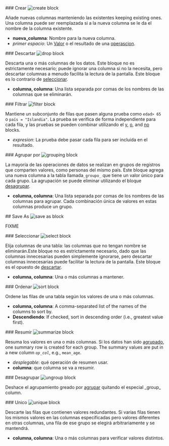 <div id="create" markdown="1">
### Crear


<img class="block" src="{{ 'es/img/transform_create.svg' | relative_url }}" alt="create block"/>

Añade nuevas columnas manteniendo las existentes keeping existing ones.
Una columna puede ser reemplazada si a la nueva columna se le da el nombre de la columna existente.

- **nueva_columna**: Nombre para la nueva columna.
- *primer espacio*: Un [Valor](../value/) o el resultado de una [operascion](../operation/).
</div>

<div id="drop" markdown="1">
### Descartar

<img class="block" src="{{ 'es/img/transform_drop.svg' | relative_url }}" alt="drop block"/>

Descarta una o más columnas de los datos.
Este bloque no es estrictamente necesario; puede ignorar una columna si no la necesita, pero
descartar columnas a menudo facilita la lectura de la pantalla.
Este bloque es lo contrario de [seleccionar](../transform/#select).

- **columna, columna**: Una lista separada por comas de los nombres de las columnas que se eliminarán.
</div>

<div id="filter" markdown="1">
### Filtrar

<img class="block" src="{{ 'es/img/transform_filter.svg' | relative_url }}" alt="filter block"/>

Mantiene un subconjunto de filas que pasen alguna prueba como `edad> 65` o `país = "Islandia"`.
La prueba se verifica de forma independiente para cada fila,
y las pruebas se pueden combinar utilizando el [y](../operation/#logical),
[o](../operation/#logical),
and [no](../operation/#not) blocks.

-  *expresion*: La prueba debe pasar cada fila para ser incluida en el resultado.
</div>

<div id="groupBy" markdown="1">
### Agrupar por

<img class="block" src="{{ 'es/img/transform_groupBy.svg' | relative_url }}" alt="grouping block"/>

La mayoría de las operaciones de datos se realizan en grupos de registros que comparten valores, como personas del mismo país.
Este bloque agrega una nueva columna a la tabla llamada`_groupo_` que tiene un valor único para cada grupo.
La agrupación se puede eliminar utilizando el bloque [desagrupar](../transform/#ungroup).

- **columna, columna**: Una lista separada por comas de los nombres de las columnas para agrupar.
   Cada combinación única de valores en estas columnas produce un grupo.
</div>

<div id="saveAs" markdown="1">
## Save As

<img class="block" src="{{ 'es/img/transform_saveas.svg' | relative_url }}" alt="save as block"/>

FIXME

</div>

<div id="select" markdown="1">
### Seleccionar

<img class="block" src="{{ 'es/img/transform_select.svg' | relative_url }}" alt="select block"/>

Elija columnas de una tabla: las columnas que no tengan nombre se eliminarán.Este bloque no es estrictamente necesario,
dado que las columnas innecesarias pueden simplemente ignorarse,
pero descartar columnas innecesarias puede facilitar la lectura de la pantalla. Este bloque es el opuesto de [descartar](../transform/#drop).

- **columna, columna**: Una o más columnas a mantener.
</div>

<div id="sort" markdown="1">
### Ordenar


<img class="block" src="{{ 'es/img/transform_sort.svg' | relative_url }}" alt="sort block"/>

Ordene las filas de una tabla según los valores de una o más columnas.

- **columna, columna**: A comma-separated list of the names of the columns to sort by.
- **Descendiendo**: If checked, sort in descending order (i.e., greatest value first).
</div>

<div id="summarize" markdown="1">
### Resumir


<img class="block" src="{{ 'es/img/transform_summarize.svg' | relative_url }}" alt="summarize block"/>

Resuma los valores en una o más columnas.
Si los datos han sido [agrupado](../transform/#group),
one summary row is created for each group.
The summary values are put in a new column <code><em>op</em>_<em>col</em></code>,
e.g., <code>mean_age</code>.

-   *desplegable*: qué operación de resumen usar.
-   **columna**: que columna se va a resumir.
</div>

<div id="ungroup" markdown="1">
### Desagrupar


<img class="block" src="{{ 'es/img/transform_ungroup.svg' | relative_url }}" alt="ungroup block"/>

Deshace el agrupamiento greado por [agrupar](../transform/#group)
quitando el especial \_group\_ column.
</div>

<div id="unique" markdown="1">
### Unico


<img class="block" src="{{ 'es/img/transform_unique.svg' | relative_url }}" alt="unique block"/>

Descarte las filas que contienen valores redundantes.
Si varias filas tienen los mismos valores en las columnas especificadas
pero valores diferentes en otras columnas,
una fila de ese grupo se elegirá arbitrariamente y se mantendrá.

- **columna, columna**: Una o más columnas para verificar valores distintos.
</div>
